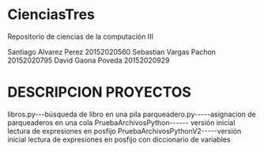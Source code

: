 # CienciasTres
Repositorio de ciencias de la computación III

Santiago Alvarez Perez 20152020560
Sebastian Vargas Pachon 20152020795
David Gaona Poveda 20152020929

# DESCRIPCION PROYECTOS

libros.py---búsqueda de libro en una pila
parqueadero.py-----asignacion de parqueaderos en una cola
PruebaArchivosPython------ versión inicial lectura de expresiones en posfijo
PruebaArchivosPythonV2-----versión inicial lectura de expresiones en posfijo con diccionario de variables
